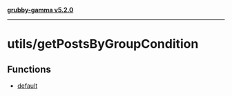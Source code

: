 [**grubby-gamma v5.2.0**](../../README.md)

***

# utils/getPostsByGroupCondition

## Functions

- [default](functions/default.md)
